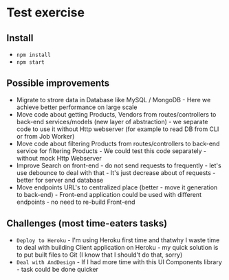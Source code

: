 # Test exercise

## Install

* `npm install`
* `npm start`

## Possible improvements

* Migrate to strore data in Database like MySQL / MongoDB - Here we achieve better performance on large scale
* Move code about getting Products, Vendors from routes/controllers to back-end services/models (new layer of abstraction) - we separate code to use it without Http webserver (for example to read DB from CLI or from Job Worker)
* Move code about filtering Products from routes/controllers to back-end service for filtering Products - We could test this code separately - without mock Http Webserver
* Improve Search on front-end - do not send requests to frequently - let's use debounce to deal with that - It's just decrease about of requests - better for server and database
* Move endpoints URL's to centralized place (better - move it generation to back-end) - Front-end application could be used with different endpoints - no need to re-build Front-end

## Challenges (most time-eaters tasks)

* `Deploy to Heroku` - I'm using Heroku first time and thatwhy I waste time to deal with building Client application on Heroku - my quick solution is to put built files to Git (I know that I should't do that, sorry)
* `Deal with AndDesign` - If I had more time with this UI Components library - task could be done quicker
